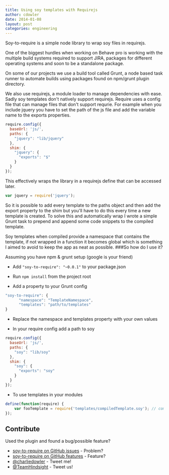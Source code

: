 ```yaml
---
title: Using soy templates with Requirejs
author: cdowler
date: 2014-01-08
layout: post
categories: engineering
---
```


Soy-to-require is a simple node library to wrap soy files in requirejs.

One of the biggest hurdles when working on Behave pro is working with the multiple build systems required to support JIRA, packages for different operating systems and soon to be a standalone package.

On some of our projects we use a build tool called Grunt, a node based task runner to automate builds using packages found on npm/grunt plugin directory.

We also use requirejs, a module loader to manage dependencies with ease. Sadly soy templates don't natively support requirejs. Require uses a config file that can manage files that don't support requrie. For example when you include jquery you have to set the path of the js file and add the variable name to the exports properties.

``` javascript
require.config({
  baseUrl: 'js/',
  paths: {
    "jquery": "lib/jquery"
  },
  shim: {
    "jquery": {
      "exports": "$"
    }
  }
});
```

This effectively wraps the library in a requirejs define that can be accessed later.

``` javascript
var jquery = require('jquery');
```

So it is possible to add every template to the paths object and then add the export property to the shim but you'll have to do this every time a new template is created. To solve this and automatically wrap I wrote a simple Grunt task to prepend and append some code snippets to the compiled template.

Soy templates when compiled provide a namespace that contains the template, if not wrapped in a function it becomes global which is something I aimed to avoid to keep the app as neat as possible.
###So how do I use it?

Assuming you have npm & grunt setup (google is your friend)

- Add ```"soy-to-require": "~0.0.1"``` to your package.json

- Run ```npm install``` from the project root

- Add a property to your Grunt config

``` javascript
"soy-to-require": {
      "namespace": "TemplateNamespace",
      "templates": "path/to/templates"
}
```

- Replace the namespace and templates property with your own values

- In your require config add a path to soy

``` javascript
require.config({
  baseUrl: 'js/',
  paths: {
    "soy": "lib/soy"
  },
  shim: {
    "soy": {
      "exports": "soy"
    }
  }
});
```

- To use templates in your modules

``` javascript
define(function(require) {
    var fooTemplate = require('templates/compiledTemplate.soy'); // compiledTemplate.soy.js
});
```

Contribute
----
Used the plugin and found a bug/possible feature?

- [soy-to-require on GitHub issues] - Problem?
- [soy-to-require on GitHub features] - Feature?
- [@charliedowler] - Tweet me!
- [@TeamHindsight] - Tweet us!

[soy-to-require on GitHub issues]:https://github.com/charliedowler/soy-to-require/issues
[soy-to-require on GitHub features]:https://github.com/charliedowler/soy-to-require/pulls
[@charliedowler]:https://twitter.com/charliedowler
[@TeamHindsight]:https://twitter.com/TeamHindsight
